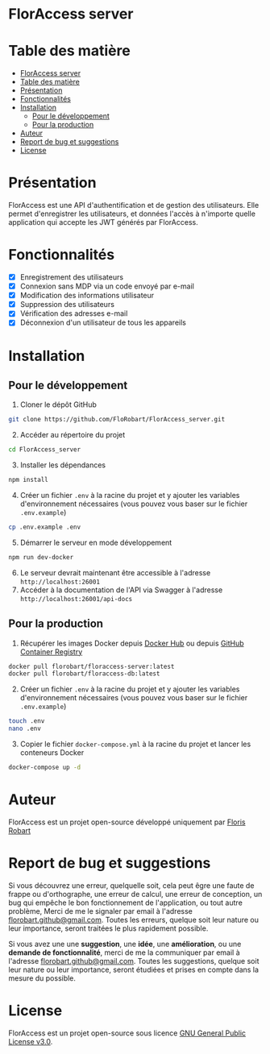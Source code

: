# FlorAccess server

# Table des matière

- [FlorAccess server](#floraccess-server)
- [Table des matière](#table-des-matière)
- [Présentation](#présentation)
- [Fonctionnalités](#fonctionnalités)
- [Installation](#installation)
  - [Pour le développement](#pour-le-développement)
  - [Pour la production](#pour-la-production)
- [Auteur](#auteur)
- [Report de bug et suggestions](#report-de-bug-et-suggestions)
- [License](#license)

# Présentation

FlorAccess est une API d'authentification et de gestion des utilisateurs. Elle permet d'enregistrer les utilisateurs, et données l'accès à n'importe quelle application qui accepte les JWT générés par FlorAccess.

# Fonctionnalités

- [x] Enregistrement des utilisateurs
- [x] Connexion sans MDP via un code envoyé par e-mail
- [x] Modification des informations utilisateur
- [x] Suppression des utilisateurs
- [x] Vérification des adresses e-mail
- [x] Déconnexion d'un utilisateur de tous les appareils

# Installation

## Pour le développement

1. Cloner le dépôt GitHub

  ```bash
  git clone https://github.com/FloRobart/FlorAccess_server.git
  ```

2. Accéder au répertoire du projet

  ```bash
  cd FlorAccess_server
  ```

3. Installer les dépendances

  ```bash
  npm install
  ```

4. Créer un fichier `.env` à la racine du projet et y ajouter les variables d'environnement nécessaires (vous pouvez vous baser sur le fichier `.env.example`)

  ```bash
  cp .env.example .env
  ```

5. Démarrer le serveur en mode développement

  ```bash
  npm run dev-docker
  ```

6. Le serveur devrait maintenant être accessible à l'adresse `http://localhost:26001`
7. Accéder à la documentation de l'API via Swagger à l'adresse `http://localhost:26001/api-docs`

## Pour la production

1. Récupérer les images Docker depuis [Docker Hub](https://hub.docker.com/u/florobart) ou depuis [GitHub Container Registry](https://github.com/FloRobart?tab=packages&repo_name=FlorAccess_server)

  ```bash
  docker pull florobart/floraccess-server:latest
  docker pull florobart/floraccess-db:latest
  ```
  
2. Créer un fichier `.env` à la racine du projet et y ajouter les variables d'environnement nécessaires (vous pouvez vous baser sur le fichier `.env.example`)

  ```bash
  touch .env
  nano .env
  ```

3. Copier le fichier `docker-compose.yml` à la racine du projet et lancer les conteneurs Docker

```bash
docker-compose up -d
```

# Auteur

FlorAccess est un projet open-source développé uniquement par [Floris Robart](https://florobart.github.io/)

# Report de bug et suggestions

Si vous découvrez une erreur, quelquelle soit, cela peut êgre une faute de frappe ou d'orthographe, une erreur de calcul, une erreur de conception, un bug qui empêche le bon fonctionnement de l'application, ou tout autre problème, Merci de me le signaler par email à l'adresse [florobart.github@gmail.com](mailto:florobart.github@gmail.com). Toutes les erreurs, quelque soit leur nature ou leur importance, seront traitées le plus rapidement possible.

Si vous avez une une **suggestion**, une **idée**, une **amélioration**, ou une **demande de fonctionnalité**, merci de me la communiquer par email à l'adresse [florobart.github@gmail.com](mailto:florobart.github@gmail.com). Toutes les suggestions, quelque soit leur nature ou leur importance, seront étudiées et prises en compte dans la mesure du possible.

# License

FlorAccess est un projet open-source sous licence [GNU General Public License v3.0](https://opensource.org/licenses/GPL-3.0).
